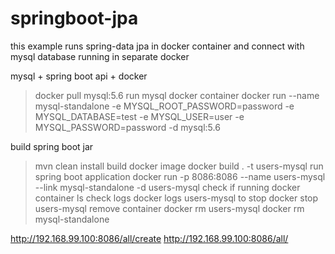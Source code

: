 # springboot-jpa
this example runs spring-data jpa in docker container and connect with mysql database running in separate docker

mysql + spring boot api + docker

> docker pull mysql:5.6
run mysql docker container
> docker run --name mysql-standalone -e MYSQL_ROOT_PASSWORD=password -e MYSQL_DATABASE=test -e MYSQL_USER=user -e MYSQL_PASSWORD=password -d mysql:5.6


build spring boot jar
> mvn clean install
build docker image
> docker build . -t users-mysql
run spring boot application
> docker run -p 8086:8086 --name users-mysql --link mysql-standalone -d users-mysql
check if running
> docker container ls
check logs
> docker logs users-mysql
to stop
> docker stop users-mysql
remove container
> docker rm users-mysql
> docker rm mysql-standalone

http://192.168.99.100:8086/all/create
http://192.168.99.100:8086/all/
